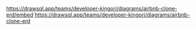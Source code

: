 https://drawsql.app/teams/developer-kingori/diagrams/airbnb-clone-erd/embed
https://drawsql.app/teams/developer-kingori/diagrams/airbnb-clone-erd 
